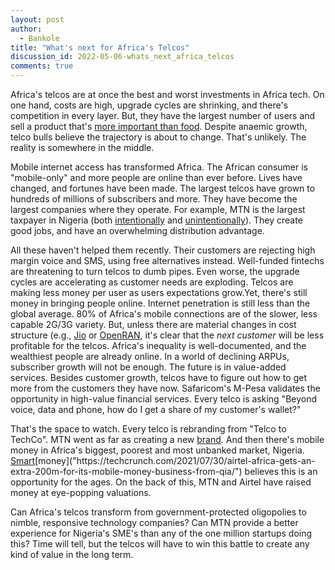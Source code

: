 ```yaml
---
layout: post
author:
  - Bankole
title: "What's next for Africa's Telcos"
discussion_id: 2022-05-06-whats_next_africa_telcos
comments: true
---
```


Africa's telcos are at once the best and worst investments in Africa tech. On
one hand, costs are high, upgrade cycles are shrinking, and there's competition
in every layer. But, they have the largest number of users and sell a product
that's [more important than
food]("https://outwardon.com/article/cell-phones-in-africa/"). Despite anaemic
growth, telco bulls believe the trajectory is about to change. That's unlikely.
The reality is somewhere in the middle.

Mobile internet access has transformed Africa. The African consumer is
"mobile-only" and more people are online than ever before. Lives have changed,
and fortunes have been made. The largest telcos have grown to hundreds of
millions of subscribers and more. They have become the largest companies where
they operate. For example, MTN is the largest taxpayer in Nigeria (both
[intentionally]("https://www.premiumtimesng.com/business/business-news/521525-mtn-paid-13-5-of-total-tax-collection-by-firs-in-2021-telecom-firm-says.html#:~:text=The%20telecom%20company%2C%20MTN%2C%20has,contributor%20to%20taxes%20in%20Nigeria.")
and
[unintentionally]("https://www.reuters.com/article/nigeria-mtn-group/mtn-close-to-paying-off-330-bln-naira-fine-in-nigeria-ncc-idUSL5N22X6SM")).
They create good jobs, and have an overwhelming distribution advantage.

All these haven't helped them recently. Their customers are rejecting high
margin voice and SMS, using free alternatives instead. Well-funded fintechs are
threatening to turn telcos to dumb pipes. Even worse, the upgrade cycles are
accelerating as customer needs are exploding. Telcos are making less money per
user as users expectations grow.Yet, there's still money in bringing people
online. Internet penetration is still less than the global average. 80% of
Africa's mobile connections are of the slower, less capable 2G/3G variety. But,
unless there are material changes in cost structure (e.g.,
[Jio]("http://afrobility.com/jio") or
[OpenRAN]("https://www.5gamericas.org/understanding-open-ran/#:~:text=Open%20Radio%20Access%20Networks%20(Open,interfaces%20for%20cellular%20wireless%20networks.")),
it's clear that the *next customer* will be less profitable for the telcos.
Africa's inequality is well-documented, and the wealthiest people are already
online. In a world of declining ARPUs, subscriber growth will not be enough. The
future is in value-added services. Besides customer growth, telcos have to
figure out how to get more from the customers they have now. Safaricom's M-Pesa
validates the opportunity in high-value financial services. Every telco is
asking "Beyond voice, data and phone, how do I get a share of my customer's
wallet?"

That's the space to watch. Every telco is rebranding from "Telco to TechCo".
MTN went as far as creating a new
[brand]("https://mybroadband.co.za/news/business-telecoms/435348-mtn-unveils-visual-rebrand.html").
And then there's mobile money in Africa's biggest, poorest and most unbanked
market, Nigeria.
[Smart]("https://www.pymnts.com/news/fintech-investments/2021/south-africa-telco-mtn-targets-5-billion-for-mobile-money-expansion/")[money]("https://techcrunch.com/2021/07/30/airtel-africa-gets-an-extra-200m-for-its-mobile-money-business-from-qia/")
believes this is an opportunity for the ages. On the back of this, MTN and
Airtel have raised money at eye-popping valuations.

Can Africa's telcos transform from government-protected oligopolies to nimble,
responsive technology companies? Can MTN provide a better experience for
Nigeria's SME's than any of the one million startups doing this? Time will tell,
but the telcos will have to win this battle to create any kind of value in the
long term.
